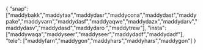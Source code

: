 {
  "snap":  ["maddybakk","maddytaa","maddydasr","maddycona","maddydast","maddypake","maddyvarn","maddydasf","maddyaqwe","maddydazx","maddydarv","maddydasv","maddydasd","maddydaro ","maddytrew"],
  "insta": ["maddywaqa","maddyseer","maddyseer","maddydadf","maddydadf"],
  "tele":  ["maddyfarn","maddygon","maddyhars","maddyhars","maddygon"]
}
